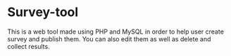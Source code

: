 # Survey-tool

This is a web tool made using PHP and MySQL in order to help  user create survey and publish them.
You can also edit them as well as delete and collect results. 
